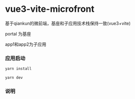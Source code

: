 # vue3-vite-microfront
基于qiankun的微前端，基座和子应用技术栈保持一致(vue3+vite)

portal 为基座

app1和app2为子应用


### 应用启动

```javascript
yarn install 

yarn dev
```


### 说明